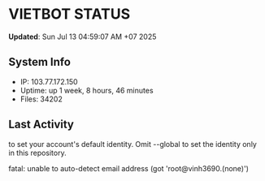 # VIETBOT STATUS
**Updated**: Sun Jul 13 04:59:07 AM +07 2025

## System Info
- IP: 103.77.172.150
- Uptime: up 1 week, 8 hours, 46 minutes
- Files: 34202

## Last Activity

to set your account's default identity.
Omit --global to set the identity only in this repository.

fatal: unable to auto-detect email address (got 'root@vinh3690.(none)')
